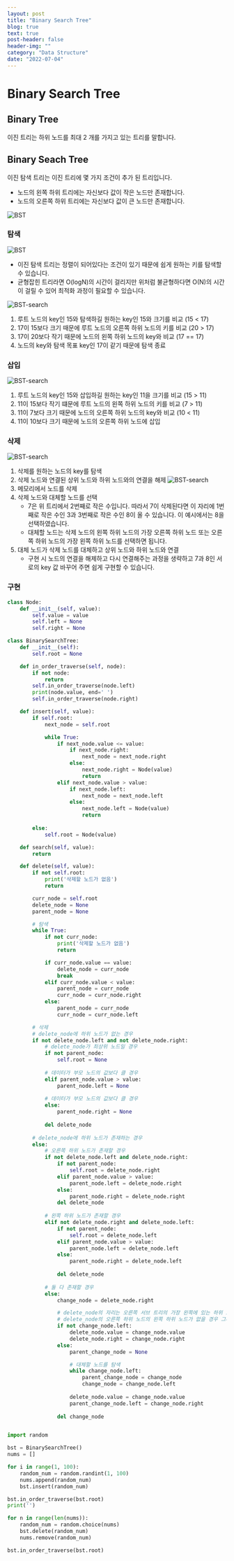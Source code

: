 ```yaml
---
layout: post
title: "Binary Search Tree"
blog: true
text: true
post-header: false
header-img: ""
category: "Data Structure"
date: "2022-07-04"
---
```

# Binary Search Tree
## Binary Tree
이진 트리는 하위 노드를 최대 2 개를 가지고 있는 트리를 말합니다.

## Binary Seach Tree
이진 탐색 트리는 이진 트리에 몇 가지 조건이 추가 된 트리입니다.
- 노드의 왼쪽 하위 트리에는 자신보다 값이 작은 노드만 존재합니다.
- 노드의 오른쪽 하위 트리에는 자신보다 값이 큰 노드만 존재합니다.

![BST](img/bst-1.png)

### 탐색
![BST](img/bst-2.png)
- 이진 탐색 트리는 정렬이 되어있다는 조건이 있기 때문에 쉽게 원하는 키를 탐색할 수 있습니다. 
- 균형잡힌 트리라면 O(logN)의 시간이 걸리지만 위처럼 불균형하다면 O(N)의 시간이 걸릴 수 있어 최적화 과정이 필요할 수 있습니다. 

![BST-search](img/bst-search.png)
1. 루트 노드의 key인 15와 탐색하길 원하는 key인 15와 크기를 비교 (15 < 17)
2. 17이 15보다 크기 때문에 루트 노드의 오른쪽 하위 노드의 키를 비교 (20 > 17)
3. 17이 20보다 작기 때문에 노드의 왼쪽 하위 노드의 key와 비교 (17 == 17)
4. 노드의 key와 탐색 목표 key인 17이 같기 때문에 탐색 종료

### 삽입
![BST-search](img/bst-insert.png)
1. 루트 노드의 key인 15와 삽입하길 원하는 key인 11을 크기를 비교 (15 > 11)
2. 11이 15보다 작기 떄문에 루트 노드의 왼쪽 하위 노드의 키를 비교 (7 > 11)
3. 11이 7보다 크기 때문에 노드의 오른쪽 하위 노드의 key와 비교 (10 < 11)
4. 11이 10보다 크기 때문에 노드의 오른쪽 하위 노드에 삽입

### 삭제
![BST-search](img/bst-delete-1.png)
1. 삭제를 원하는 노드의 key를 탐색
2. 삭제 노드와 연결된 상위 노드와 하위 노드와의 연결을 해제
![BST-search](img/bst-delete-2.png)
3. 메모리에서 노드를 삭제
3. 삭제 노드와 대체할 노드를 선택
    - 7은 위 트리에서 2번째로 작은 수입니다. 따라서 7이 삭제된다면 이 자리에 1번째로 작은 수인 3과 3번째로 작은 수인 8이 올 수 있습니다. 이 예시에서는 8을 선택하였습니다.
    - 대체할 노드는 삭제 노드의 왼쪽 하위 노드의 가장 오른쪽 하위 노드 또는 오른쪽 하위 노드의 가장 왼쪽 하위 노드를 선택하면 됩니다.
4. 대체 노드가 삭제 노드를 대체하고 상위 노드와 하위 노드와 연결
    - 구현 시 노드의 연결을 해제하고 다시 연결해주는 과정을 생략하고 7과 8인 서로의 key 값 바꾸어 주면 쉽게 구현할 수 있습니다.
    

### 구현
```py
class Node:
    def __init__(self, value):
        self.value = value
        self.left = None
        self.right = None

class BinarySearchTree:
    def __init__(self):
        self.root = None

    def in_order_traverse(self, node):
        if not node:
            return
        self.in_order_traverse(node.left)
        print(node.value, end=' ')
        self.in_order_traverse(node.right)

    def insert(self, value):
        if self.root:
            next_node = self.root

            while True:
                if next_node.value <= value:
                    if next_node.right:
                        next_node = next_node.right
                    else:
                        next_node.right = Node(value)
                        return
                elif next_node.value > value:
                    if next_node.left:
                        next_node = next_node.left
                    else:
                        next_node.left = Node(value)
                        return
                
        else:
            self.root = Node(value)

    def search(self, value):
        return

    def delete(self, value):
        if not self.root:
            print('삭제할 노드가 없음')
            return

        curr_node = self.root
        delete_node = None
        parent_node = None

        # 탐색
        while True:
            if not curr_node:
                print('삭제할 노드가 없음')
                return

            if curr_node.value == value:
                delete_node = curr_node
                break
            elif curr_node.value < value:
                parent_node = curr_node
                curr_node = curr_node.right
            else:
                parent_node = curr_node
                curr_node = curr_node.left

        # 삭제
        # delete_node에 하위 노드가 없는 경우
        if not delete_node.left and not delete_node.right:
            # delete_node가 최상위 노드일 경우
            if not parent_node:
                self.root = None
            
            # 데이터가 부모 노드의 값보다 클 경우
            elif parent_node.value > value:
                parent_node.left = None
            
            # 데이터가 부모 노드의 값보다 클 경우
            else:
                parent_node.right = None
            
            del delete_node
        
        # delete_node에 하위 노드가 존재하는 경우
        else:
            # 오른쪽 하위 노드가 존재할 경우
            if not delete_node.left and delete_node.right:
                if not parent_node:
                    self.root = delete_node.right
                elif parent_node.value > value:
                    parent_node.left = delete_node.right
                else:
                    parent_node.right = delete_node.right
                del delete_node
            
            # 왼쪽 하위 노드가 존재할 경우
            elif not delete_node.right and delete_node.left:
                if not parent_node:
                    self.root = delete_node.left
                elif parent_node.value > value:
                    parent_node.left = delete_node.left
                else:
                    parent_node.right = delete_node.left
                
                del delete_node
            
            # 둘 다 존재할 경우
            else:
                change_node = delete_node.right

                # delete_node의 자리는 오른쪽 서브 트리의 가장 왼쪽에 있는 하위 노드로 대체함.
                # delete_node의 오른쪽 하위 노드의 왼쪽 하위 노드가 없을 경우 그대로 오른쪽 하위 노드가 change_node가 됨.
                if not change_node.left:
                    delete_node.value = change_node.value
                    delete_node.right = change_node.right
                else:
                    parent_change_node = None

                    # 대체할 노드를 탐색
                    while change_node.left:
                        parent_change_node = change_node
                        change_node = change_node.left
                    
                    delete_node.value = change_node.value
                    parent_change_node.left = change_node.right
                
                del change_node


import random

bst = BinarySearchTree()
nums = []

for i in range(1, 100):
    random_num = random.randint(1, 100)
    nums.append(random_num)
    bst.insert(random_num)

bst.in_order_traverse(bst.root)
print('')

for n in range(len(nums)):
    random_num = random.choice(nums)
    bst.delete(random_num)
    nums.remove(random_num)

bst.in_order_traverse(bst.root)
```